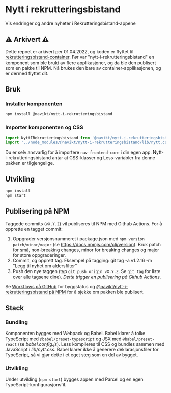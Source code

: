 # Nytt i rekrutteringsbistand

Vis endringer og andre nyheter i Rekrutteringsbistand-appene

## ⚠️ Arkivert ⚠️

Dette repoet er arkivert per 01.04.2022, og koden er flyttet til [rekrutteringsbistand-container](https://github.com/navikt/rekrutteringsbistand-container/pull/59). Før var "nytt-i-rekrutteringsbistand" en komponent som ble brukt av flere applikasjoner, og da ble den publisert som en pakke til NPM. Nå brukes den bare av container-applikasjonen, og er dermed flyttet dit.

## Bruk

### Installer komponenten

```sh
npm install @navikt/nytt-i-rekrutteringsbistand
```

### Importer komponenten og CSS

```js
import NyttIRekrutteringsbistand from '@navikt/nytt-i-rekrutteringsbistand';
import '../node_modules/@navikt/nytt-i-rekrutteringsbistand/lib/nytt.css';
```

Du er selv ansvarlig for å importere `nav-frontend-core` i din egen app. Nytt-i-rekrutteringsbistand antar at CSS-klasser og Less-variabler fra denne pakken er tilgjengelige.

## Utvikling

```sh
npm install
npm start
```

## Publisering på NPM

Taggede commits (`vX.Y.Z`) vil publiseres til NPM med Github Actions. For å opprette en tagget commit:

1. Oppgrader versjonsnummeret i package.json med `npm version patch/minor/major` (se https://docs.npmjs.com/cli/version). Bruk patch for små, non-breaking changes, minor for breaking changes og major for store oppgraderinger.
2. Commit, og opprett tag. Eksempel på tagging: git tag -a v1.2.16 -m "Legg til nyhet om aldersfilter"
3. Push den nye taggen (typ `git push origin vX.Y.Z`. Se `git tag` for liste over alle tagsene dine). _Dette trigger en publisering på Github Actions_.

Se [Workflows på GitHub](https://github.com/navikt/nytt-i-rekrutteringsbistand/actions) for byggstatus og [@navikt/nytt-i-rekrutteringsbistand på NPM](https://www.npmjs.com/package/@navikt/nytt-i-rekrutteringsbistand) for å sjekke om pakken ble publisert.

## Stack

### Bundling

Komponenten bygges med Webpack og Babel. Babel klarer å tolke TypeScript med `@babel/preset-typescript` og JSX med `@babel/preset-react` (se _babel.config.js_). Less kompileres til CSS og bundles sammen med JavaScript i _lib/nytt.css_. Babel klarer ikke å generere deklarasjonsfiler for TypeScript, så vi gjør dette i et eget steg som en del av bygget.

### Utvikling

Under utvikling (`npm start`) bygges appen med Parcel og en egen TypeScript-konfigurasjonsfil.
